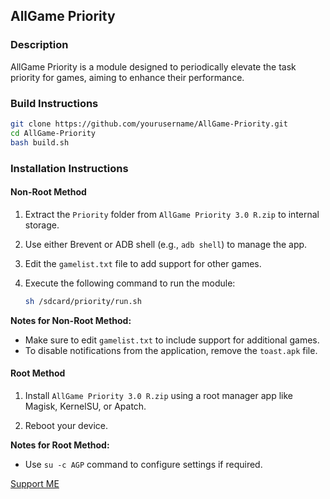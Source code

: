 ## AllGame Priority

### Description
AllGame Priority is a module designed to periodically elevate the task priority for games, aiming to enhance their performance.

### Build Instructions

```sh
git clone https://github.com/yourusername/AllGame-Priority.git
cd AllGame-Priority
bash build.sh
```

### Installation Instructions

#### Non-Root Method

1. Extract the `Priority` folder from `AllGame Priority 3.0 R.zip` to internal storage.

2. Use either Brevent or ADB shell (e.g., `adb shell`) to manage the app.

3. Edit the `gamelist.txt` file to add support for other games.

4. Execute the following command to run the module:
   ```sh
   sh /sdcard/priority/run.sh
   ```

**Notes for Non-Root Method:**
- Make sure to edit `gamelist.txt` to include support for additional games.
- To disable notifications from the application, remove the `toast.apk` file.

#### Root Method

1. Install `AllGame Priority 3.0 R.zip` using a root manager app like Magisk, KernelSU, or Apatch.

2. Reboot your device.

**Notes for Root Method:**
- Use `su -c AGP` command to configure settings if required.

[Support ME](https://t.me/RiOpSo/2848)